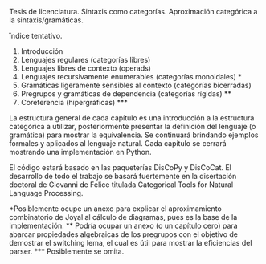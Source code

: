 Tesis de licenciatura. Sintaxis como categorías. Aproximación categórica a la sintaxis/gramáticas.

ïndice tentativo.

1. Introducción
2. Lenguajes regulares (categorías libres)
3. Lenguajes libres de contexto (operads)
4. Lenguajes recursivamente enumerables (categorías monoidales) *
5. Gramáticas ligeramente sensibles al contexto (categorías bicerradas)
6. Pregrupos y gramáticas de dependencia (categorías rígidas) **
7. Coreferencia (hipergráficas) ***

La estructura general de cada capítulo es una introducción a la estructura categórica a utilizar, posteriormente presentar la definición del lenguaje (o gramática) para mostrar la equivalencia. Se continuará brindando ejemplos formales y aplicados al lenguaje natural. Cada capítulo se cerrará mostrando una implementación en Python.

El código estará basado en las paqueterías DisCoPy y DisCoCat. El desarrollo de todo el trabajo se basará fuertemente en la disertación doctoral de Giovanni de Felice titulada Categorical Tools for Natural Language Processing.

*Posiblemente ocupe un anexo para explicar el aproximamiento combinatorio de Joyal al cálculo de diagramas, pues es la base de la implementación. 
** Podría ocupar un anexo (o un capítulo cero) para abarcar propiedades algebraicas de los pregrupos con el objetivo de demostrar el switching lema, el cual es útil para mostrar la eficiencias del parser. 
*** Posiblemente se omita.
